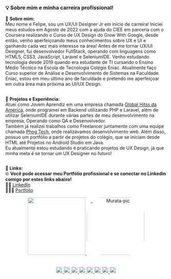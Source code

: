 ###  💡 **Sobre mim e minha carreira profissional!**
🤔 **Sobre mim:** <br>
Meu nome é Felipe, sou um UX/UI Designer Jr em início de carreira! Iniciei meus estudos em Agosto de 2022 com a ajuda do CIEE em parceria com o Coursera realizando o Curso de UX Design do Grow With Google, desde então, venho aperfeiçoando meus conhecimentos sobre UX e UI e ganhando cada vez mais interesse na área!
Antes de me tornar UX/UI Designer, fui desenvolvedor FullStack, operando com linguagens como HTML5, CSS3, JavaScript, Laravel e SeleniumIDE. Venho estudando tecnologia desde 2019 quando era estudante de TI cursando o Ensino Médio Técnico na Escola de Tecnologia Colégio Eniac.
Atualmente faço Curso superior de Análise e Desenvolvimento de Sistemas na Faculdade Eniac, estou em meu último ano de faculdade e pretendo me aperfeiçoar em outra área mais próxima ao UI/UX Design.
##
🧪 **Projetos e Experiência:** <br>
Atuei como Jovem Aprendiz em uma empresa chamada <a href="https://jobs.kenoby.com/globalhitss">Global Hitss da América</a>, onde programei em Backend utilizando PHP e Laravel, além de utilizar SeleniumIDE durante várias partes de meu desenvolvimento na empresa, Operando como QA e Desenvolvedor.<br>
Também já realizei trabalhos como Freelancer juntamente com uma equipe chamada <a href="https://phogtech.vercel.app">Phog Tech</a>, onde realizávamos desenvolvimento web. Além disso, possuo um portfólio a partir de projetos do colégio, que se iniciam desde HTML até Projetos no Android Studio em Java.<br>
Eu atualmente estou estudando e praticando projetos de UX Design, já que minha meta é se tornar um UX Designer no futuro! 
##
📍 **Links:** <br>
🌐 **Você pode acessar meu Portfólio profissional e se conectar no Linkedin comigo por estes links abaixo!** <br>
🕵️‍♂️ <a href="https://www.linkedin.com/in/felipe-akio-cerqueira-murata-064b64212/">LinkedIn</a> <br> 
👨🏽‍💻 <a href="https://sites.google.com/view/felipemurata/homepage">Portfólio</a> 

<div align="center">
  <a href="https://github.com/Muratawga">
  <img height="180em" src="https://github-readme-stats.vercel.app/api?username=Muratawga&show_icons=true&theme=nord&include_all_commits=true&count_private=true"/>
    <img align="" alt="Murata-pic" height="180" style="border-radius:50px;" src="https://media.giphy.com/media/KXECBV0GkdCX6/giphy.gif">
    </div>
  <div align="center">
  </br> </br>
  <code><img height= "20"src= "https://img.shields.io/badge/React-20232A?style=for-the-badge&logo=react&logoColor=61DAFB"></code>
<code><img height= "20"src= "https://img.shields.io/badge/HTML5-E34F26?style=for-the-badge&logo=html5&logoColor=white"></code>
<code><img height= "20"src= "https://img.shields.io/badge/JavaScript-323330?style=for-the-badge&logo=javascript&logoColor=F7DF1E"></code>
<code><img height= "20"src= "https://img.shields.io/badge/CSS3-1572B6?style=for-the-badge&logo=css3&logoColor=white"></code>
<code><img height= "20"src= "https://img.shields.io/badge/PHP-777BB4?style=for-the-badge&logo=php&logoColor=white"></code>
<code><img height= "20"src= "https://img.shields.io/badge/MySQL-00000F?style=for-the-badge&logo=mysql&logoColor=white"></code>
<code><img height= "20"src= "https://img.shields.io/badge/Laravel-FF2D20?style=for-the-badge&logo=laravel&logoColor=white"></code>
<code><img height= "20"src= "https://img.shields.io/badge/Selenium-0A319D?style=for-the-badge&logo=Selenium&logoColor=white"></code>
</div>
  
